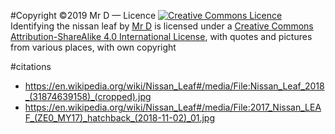 #Copyright
©2019 Mr D — Licence
<a rel="license" href="http://creativecommons.org/licenses/by-sa/4.0/"><img alt="Creative Commons Licence" style="border-width:0" src="https://i.creativecommons.org/l/by-sa/4.0/88x31.png" /></a><br /><span xmlns:dct="http://purl.org/dc/terms/" href="http://purl.org/dc/dcmitype/Text" property="dct:title" rel="dct:type">Identifying the nissan leaf</span> by <a xmlns:cc="http://creativecommons.org/ns#" href="https://richard-delorenzi.github.io/nissan-leaf/" property="cc:attributionName" rel="cc:attributionURL">Mr D</a> is licensed under a <a rel="license" href="http://creativecommons.org/licenses/by-sa/4.0/">Creative Commons Attribution-ShareAlike 4.0 International License</a>,
with quotes and pictures from various places, with own copyright

#citations

- https://en.wikipedia.org/wiki/Nissan_Leaf#/media/File:Nissan_Leaf_2018_(31874639158)_(cropped).jpg
- https://en.wikipedia.org/wiki/Nissan_Leaf#/media/File:2017_Nissan_LEAF_(ZE0_MY17)_hatchback_(2018-11-02)_01.jpg